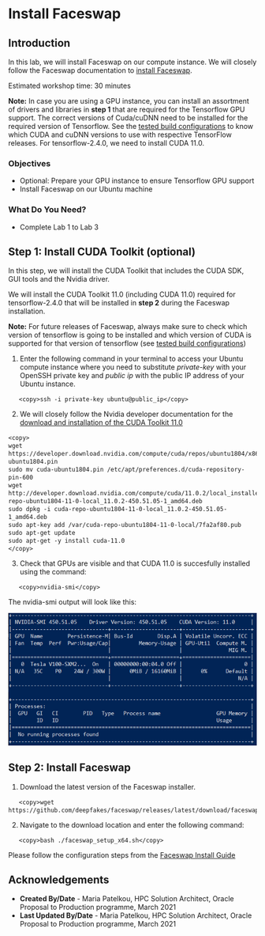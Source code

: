 # Install Faceswap

## Introduction

In this lab, we will install Faceswap on our compute instance. We will closely follow the Faceswap documentation to [install Faceswap](https://forum.faceswap.dev/viewtopic.php?f=4&t=68).

Estimated workshop time: 30 minutes

**Note:** In case you are using a GPU instance, you can install an assortment of drivers and libraries in **step 1** that are required for the Tensorflow GPU support. The correct versions of Cuda/cuDNN need to be installed for the required version of Tensorflow. See the [tested build configurations](https://www.tensorflow.org/install/source#linux) to know which CUDA and cuDNN versions to use with respective TensorFlow releases. For tensorflow-2.4.0, we need to install CUDA 11.0.

### Objectives

- Optional: Prepare your GPU instance to ensure Tensorflow GPU support
- Install Faceswap on our Ubuntu machine

### What Do You Need?

- Complete Lab 1 to Lab 3

## **Step 1:** Install CUDA Toolkit (optional)

In this step, we will install the CUDA Toolkit that includes the CUDA SDK, GUI tools and the Nvidia driver.

We will install the CUDA Toolkit 11.0 (including CUDA 11.0) required for tensorflow-2.4.0 that will be installed in **step 2** during the Faceswap installation.

**Note:** For future releases of Faceswap, always make sure to check which version of tensorflow is going to be installed and which version of CUDA is supported for that version of tensorflow (see [tested build configurations](https://www.tensorflow.org/install/source#linux))

1. Enter the following command in your terminal to access your Ubuntu compute instance where you need to substitute _private-key_ with your OpenSSH private key and _public ip_ with the public IP address of your Ubuntu instance.

```
   <copy>ssh -i private-key ubuntu@public_ip</copy>
```

2. We will closely follow the Nvidia developer documentation for the [download and installation of the CUDA Toolkit 11.0](https://developer.nvidia.com/cuda-11.0-download-archive?target_os=Linux&target_arch=x86_64&target_distro=Ubuntu&target_version=1804&target_type=deblocal)

```
<copy>
wget https://developer.download.nvidia.com/compute/cuda/repos/ubuntu1804/x86_64/cuda-ubuntu1804.pin
sudo mv cuda-ubuntu1804.pin /etc/apt/preferences.d/cuda-repository-pin-600
wget http://developer.download.nvidia.com/compute/cuda/11.0.2/local_installers/cuda-repo-ubuntu1804-11-0-local_11.0.2-450.51.05-1_amd64.deb
sudo dpkg -i cuda-repo-ubuntu1804-11-0-local_11.0.2-450.51.05-1_amd64.deb
sudo apt-key add /var/cuda-repo-ubuntu1804-11-0-local/7fa2af80.pub
sudo apt-get update
sudo apt-get -y install cuda-11.0
</copy>
```

3. Check that GPUs are visible and that CUDA 11.0 is succesfully installed using the command:

```
   <copy>nvidia-smi</copy>
```

The nvidia-smi output will look like this:

![](images/nvidia-smi.PNG " ")

## **Step 2:** Install Faceswap

1. Download the latest version of the Faceswap installer.

```
   <copy>wget https://github.com/deepfakes/faceswap/releases/latest/download/faceswap_setup_x64.sh</copy>
```

2. Navigate to the download location and enter the following command:

```
   <copy>bash ./faceswap_setup_x64.sh</copy>
```

Please follow the configuration steps from the [Faceswap Install Guide](https://forum.faceswap.dev/viewtopic.php?f=4&t=68)

## **Acknowledgements**

- **Created By/Date** - Maria Patelkou, HPC Solution Architect, Oracle Proposal to Production programme, March 2021
- **Last Updated By/Date** - Maria Patelkou, HPC Solution Architect, Oracle Proposal to Production programme, March 2021
